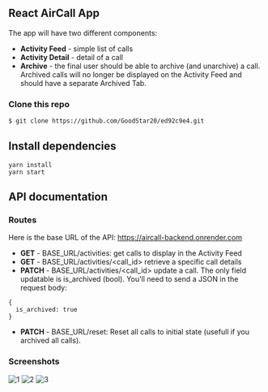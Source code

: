 ## React AirCall App

The app will have two different components:

- **Activity Feed** - simple list of calls
- **Activity Detail** - detail of a call
- **Archive** - the final user should be able to archive (and unarchive) a call. Archived calls will no longer be displayed on the Activity Feed and should have a separate Archived Tab.

### Clone this repo

```bash
$ git clone https://github.com/GoodStar20/ed92c9e4.git
```

## Install dependencies

```
yarn install
yarn start
```

## API documentation

### Routes

Here is the base URL of the API: https://aircall-backend.onrender.com

- **GET** - BASE_URL/activities: get calls to display in the Activity Feed
- **GET** - BASE_URL/activities/<call_id> retrieve a specific call details
- **PATCH** - BASE_URL/activities/<call_id> update a call. The only field updatable is is_archived (bool). You'll need to send a JSON in the request body:

```
{
  is_archived: true
}
```

- **PATCH** - BASE_URL/reset: Reset all calls to initial state (usefull if you archived all calls).

### Screenshots
![1](https://github.com/user-attachments/assets/58c08124-bfbb-4648-955d-2c14374eb467)
![2](https://github.com/user-attachments/assets/27f01131-537d-4a3c-80f1-c5941066da58)
![3](https://github.com/user-attachments/assets/1c6ed9ac-cd0b-4b00-8e12-db26e29bbea0)


